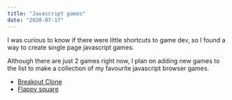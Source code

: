 ```yaml
---
title: "Javascript games"
date: "2020-07-17"
---
```


I was curious to know if there were little shortcuts to game dev, so I found a way to create single page javascript games.

Although there are just 2 games right now, I plan on adding new games to the list to make a collection of my favourite javascript browser games.

- [Breakout Clone](https://brandondabreo.com/games/bricks.html)
- [Flappy square](https://brandondabreo.com/games/fsquare.html)